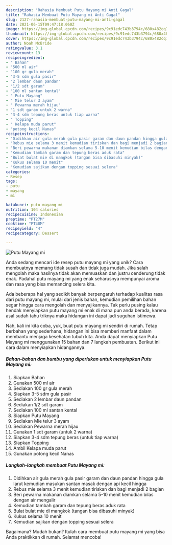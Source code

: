 ```yaml
---
description: "Rahasia Membuat Putu Mayang mi Anti Gagal"
title: "Rahasia Membuat Putu Mayang mi Anti Gagal"
slug: 2127-rahasia-membuat-putu-mayang-mi-anti-gagal
date: 2021-06-15T09:47:18.060Z
image: https://img-global.cpcdn.com/recipes/9c91edc743b3794c/680x482cq70/putu-mayang-mi-foto-resep-utama.jpg
thumbnail: https://img-global.cpcdn.com/recipes/9c91edc743b3794c/680x482cq70/putu-mayang-mi-foto-resep-utama.jpg
cover: https://img-global.cpcdn.com/recipes/9c91edc743b3794c/680x482cq70/putu-mayang-mi-foto-resep-utama.jpg
author: Noah McBride
ratingvalue: 3.1
reviewcount: 13
recipeingredient:
- " Bahan"
- "500 ml air"
- "100 gr gula merah"
- "3-5 sdm gula pasir"
- "2 lembar daun pandan"
- "1/2 sdt garam"
- "100 ml santan kental"
- " Putu Mayang"
- " Mie telur 3 ayam"
- " Pewarna merah hijau"
- "1 sdt garam untuk 2 warna"
- "3-4 sdm tepung beras untuk tiap warna"
- " Topping"
- " Kelapa muda parut"
- "potong kecil Nanas"
recipeinstructions:
- "Didihkan air gula merah gula pasir garam dan daun pandan hingga gula larut kemudian masukan santan masak dengan api kecil hingga"
- "Rebus mie selama 3 menit kemudian tiriskan dan bagi menjadi 2 bagian"
- "Beri pewarna makanan diamkan selama 5-10 menit kemudian bilas dengan air mengalir"
- "Kemudian tambah garam dan tepung beras aduk rata"
- "Bulat bulat mie di mangkok (tangan bisa dibasuhi minyak)"
- "Kukus selama 10 menit"
- "Kemudian sajikan dengan topping sesuai selera"
categories:
- Resep
tags:
- putu
- mayang
- mi

katakunci: putu mayang mi 
nutrition: 104 calories
recipecuisine: Indonesian
preptime: "PT27M"
cooktime: "PT48M"
recipeyield: "4"
recipecategory: Dessert

---
```



![Putu Mayang mi](https://img-global.cpcdn.com/recipes/9c91edc743b3794c/680x482cq70/putu-mayang-mi-foto-resep-utama.jpg)

Anda sedang mencari ide resep putu mayang mi yang unik? Cara membuatnya memang tidak susah dan tidak juga mudah. Jika salah mengolah maka hasilnya tidak akan memuaskan dan justru cenderung tidak enak. Padahal putu mayang mi yang enak seharusnya mempunyai aroma dan rasa yang bisa memancing selera kita.



Ada beberapa hal yang sedikit banyak berpengaruh terhadap kualitas rasa dari putu mayang mi, mulai dari jenis bahan, kemudian pemilihan bahan segar hingga cara mengolah dan menyajikannya. Tak perlu pusing kalau hendak menyiapkan putu mayang mi enak di mana pun anda berada, karena asal sudah tahu triknya maka hidangan ini dapat jadi suguhan istimewa.


Nah, kali ini kita coba, yuk, buat putu mayang mi sendiri di rumah. Tetap berbahan yang sederhana, hidangan ini bisa memberi manfaat dalam membantu menjaga kesehatan tubuh kita. Anda dapat menyiapkan Putu Mayang mi menggunakan 15 bahan dan 7 langkah pembuatan. Berikut ini cara dalam menyiapkan hidangannya.

<!--inarticleads1-->

##### Bahan-bahan dan bumbu yang diperlukan untuk menyiapkan Putu Mayang mi:

1. Siapkan  Bahan
1. Gunakan 500 ml air
1. Sediakan 100 gr gula merah
1. Siapkan 3-5 sdm gula pasir
1. Sediakan 2 lembar daun pandan
1. Sediakan 1/2 sdt garam
1. Sediakan 100 ml santan kental
1. Siapkan  Putu Mayang
1. Sediakan  Mie telur 3 ayam
1. Sediakan  Pewarna merah hijau
1. Gunakan 1 sdt garam (untuk 2 warna)
1. Siapkan 3-4 sdm tepung beras (untuk tiap warna)
1. Siapkan  Topping
1. Ambil  Kelapa muda parut
1. Gunakan potong kecil Nanas




<!--inarticleads2-->

##### Langkah-langkah membuat Putu Mayang mi:

1. Didihkan air gula merah gula pasir garam dan daun pandan hingga gula larut kemudian masukan santan masak dengan api kecil hingga
1. Rebus mie selama 3 menit kemudian tiriskan dan bagi menjadi 2 bagian
1. Beri pewarna makanan diamkan selama 5-10 menit kemudian bilas dengan air mengalir
1. Kemudian tambah garam dan tepung beras aduk rata
1. Bulat bulat mie di mangkok (tangan bisa dibasuhi minyak)
1. Kukus selama 10 menit
1. Kemudian sajikan dengan topping sesuai selera




Bagaimana? Mudah bukan? Itulah cara membuat putu mayang mi yang bisa Anda praktikkan di rumah. Selamat mencoba!
